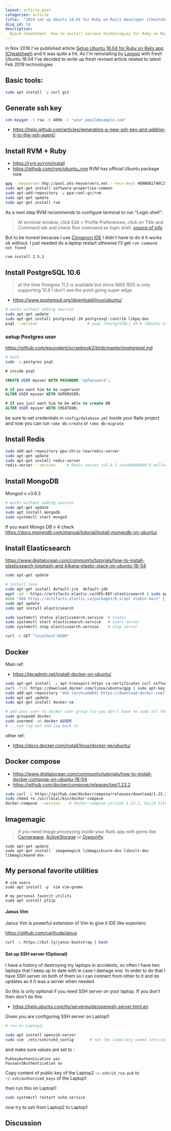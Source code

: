 ```yaml
---
layout: article_post
categories: article
title:  "2019 set up Ubuntu 18.04 for Ruby on Rails developer (Cheatsheet)"
disq_id: 56
description:
  Quick cheatsheet  how to install various technologies for Ruby on Rails application under fresh Ubuntu 18.04 machine (2019 revised article)
---
```


in Nov 2016 I've published article
[Setup Ubuntu 16.04 for Ruby on Rails app (Cheatsheet)](https://blog.eq8.eu/article/setup-ubuntu-16.04.html) and
it was quite a hit. As I'm reinstalling by
[Lenovo](https://blog.eq8.eu/til/lenovo-thinkpad-e480-laptop-and-ubuntu-1604.html) with fresh Ubuntu
18.04 I've decided to write up fresh revised article related to latest
Feb 2019 technologies


## Basic tools:

```bash
sudo apt install -y curl git
```

## Generate ssh key

```bash
ssh-keygen -t rsa -b 4096 -C "your_email@example.com"
```

* <https://help.github.com/articles/generating-a-new-ssh-key-and-adding-it-to-the-ssh-agent/>


## Install RVM + Ruby


* <https://rvm.io/rvm/install>
* <https://github.com/rvm/ubuntu_rvm>   RVM has official Ubuntu package now

```bash
gpg --keyserver hkp://pool.sks-keyservers.net --recv-keys 409B6B1796C275462A1703113804BB82D39DC0E3 7D2BAF1CF37B13E2069D6956105BD0E739499BDB
sudo apt-get install software-properties-common
sudo apt-add-repository -y ppa:rael-gc/rvm
sudo apt-get update
sudo apt-get install rvm
```

As a next step RVM recommends to configure terminal to run "Login shell":

> At terminal window, click Edit > Profile Preferences, click on Title and Command tab and check Run command as login shell. [source of info](https://github.com/rvm/ubuntu_rvm#2-change-your-terminal-window)

But to be honest because I use [Cinnamon IDE](https://en.wikipedia.org/wiki/Cinnamon_(software)) I didn't have to do it it
works ok without. I just needed do a laptop restart othewise I'll get `rvm command not found`

```bash
rvm install 2.5.3
```


##  Install PostgreSQL 10.6

> at the time Postgres 11.2 is available but since AWS RDS is only
> supporting 10.6 I don't see the point going super edge.

* <https://www.postgresql.org/download/linux/ubuntu/>

```bash
# works without adding sources
sudo apt-get update
sudo apt-get install postgresql-10 postgresql-contrib libpq-dev
psql --version                      # psql (PostgreSQL) 10.6 (Ubuntu 10.6-0ubuntu0.18.04.1)
```

### setup Postgres user

<https://github.com/equivalent/scrapbook2/blob/master/postgresql.md>

```sh
# bash
sudo -u postgres psql 
```

```sql
# inside psql

CREATE USER myuser WITH PASSWORD 'myPassword';

# if you want him to be superuser
ALTER USER myuser WITH SUPERUSER;

# if you just want him to be able to create DB
ALTER USER myuser WITH CREATEDB;
```


be sure to set credentials in `config/database.yml` inside your Rails
project and now you can run `rake db:create` or `rake db:migrate`



## Install Redis


```bash
sudo add-apt-repository ppa:chris-lea/redis-server
sudo apt-get update
sudo apt-get install redis-server
redis-server --version     # Redis server v=5.0.3 sha=00000000:0 malloc=jemalloc-5.1.0 bits=64 build=45d60903d31a0894
```

## Install MongoDB

Mongod v  v3.6.3


```bash
# works without adding sources
sudo apt-get update
sudo apt install mongodb
sudo systemctl start mongod
```

If you want Mongo DB v 4 check <https://docs.mongodb.com/manual/tutorial/install-mongodb-on-ubuntu/>

## Install Elasticsearch

<https://www.digitalocean.com/community/tutorials/how-to-install-elasticsearch-logstash-and-kibana-elastic-stack-on-ubuntu-18-04>

```bash
sudo apt-get update

# install java
sudo apt-get install default-jre  default-jdk
wget -qO - https://artifacts.elastic.co/GPG-KEY-elasticsearch | sudo apt-key add -
echo "deb https://artifacts.elastic.co/packages/6.x/apt stable main" | sudo tee -a /etc/apt/sources.list.d/elastic-6.x.list
sudo apt update
sudo apt install elasticsearch

sudo systemctl status elasticsearch.service  # status
sudo systemctl start elasticsearch.service   # start server
sudo systemctl stop elasticsearch.service    # stop server

curl -X GET "localhost:9200"
```

## Docker


Main ref:

* <https://tecadmin.net/install-docker-on-ubuntu/>


```bash
sudo apt-get install -y apt-transport-https ca-certificates curl software-properties-common
curl -fsSL https://download.docker.com/linux/ubuntu/gpg | sudo apt-key add
sudo add-apt-repository "deb [arch=amd64] https://download.docker.com/linux/ubuntu $(lsb_release -cs) stable"
sudo apt-get update
sudo apt-get install docker-ce

# add your user to docker user group (so you don't have to sudo all the time)
sudo groupadd docker
sudo usermod -aG docker $USER
# ...now log out and log back in
```

other ref:

* <https://docs.docker.com/install/linux/docker-ee/ubuntu/> 

## Docker compose

* <https://www.digitalocean.com/community/tutorials/how-to-install-docker-compose-on-ubuntu-18-04>
* <https://github.com/docker/compose/releases/tag/1.23.2>

```bash
sudo curl -L https://github.com/docker/compose/releases/download/1.23.2/docker-compose-`uname -s`-`uname -m` -o /usr/local/bin/docker-compose
sudo chmod +x /usr/local/bin/docker-compose
docker-compose --version    # docker-compose version 1.23.2, build 1110ad01
```


## Imagemagic

> if you need image processing inside your Rails app with gems like
> [Carrierwave](https://github.com/carrierwaveuploader/carrierwave),
> [ActiveStorage](https://edgeguides.rubyonrails.org/active_storage_overview.html) or
> [Dragonfly](https://github.com/markevans/dragonfly)


```
sudo apt-get update
sudo apt-get install  imagemagick libmagickcore-dev libxslt-dev libmagickwand-dev
```

















## My personal favorite utilities

```
# vim users
sudo apt install -y  vim vim-gnome

# my personal favorit utilits
sudo apt install p7zip
```

#### Janus Vim

Janus Vim is powerful extension of Vim to give it IDE like experienc

<https://github.com/carlhuda/janus>

```bash
curl -L https://bit.ly/janus-bootstrap | bash
```


#### Set up SSH server (Optional)

I have a history of destroying my laptops in accidents, so often I have
two laptops that I keep up to date with in case I damage one. In order
to do that I have SSH server on both of them so I can connect from other
to it and do updates as it it was a server when needed.

So this is only optional if you need SSH server on your laptop. If you
don't then don't do this

* <https://help.ubuntu.com/lts/serverguide/openssh-server.html.en>


Given you are configuring SSH server on Laptop1:

```bash
# run on Laptop1:

sudo apt install openssh-server
sudo vim  /etc/ssh/sshd_config       # not the simmilary named /etc/ssh/ssh_config
```

and make sure values are set to :

```
PubkeyAuthentication yes
PasswordAuthentication no
```


Copy content of public key of the Laptop2 `~/.ssh/id_rsa.pub`  to
`~/.ssh/authorized_keys` of the Laptop1



then run this on Laptop1:

```bash
sudo systemctl restart sshd.service
```

now try to ssh from Laptop2 to Laptop1 


## Discussion



